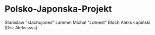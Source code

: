 # Polsko-Japonska-Projekt
Stanislaw "stachujones" Lammel
Michał "Lotnest" Błoch
Aleks Łapiński (Dis: Aleksssss)
